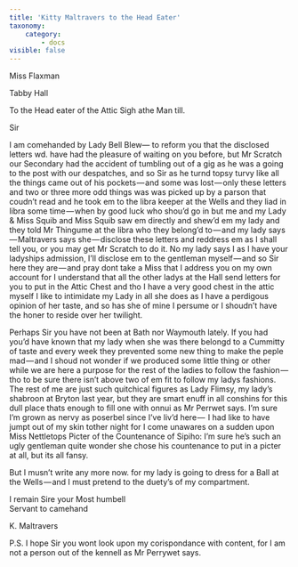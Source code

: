 ```yaml
---
title: 'Kitty Maltravers to the Head Eater'
taxonomy:
    category:
        - docs
visible: false
---
```


<div class="author">Miss Flaxman</div>

Tabby Hall

To the Head eater of the Attic Sigh athe Man till.

Sir  

I am comehanded by Lady Bell Blew— to reform you that the disclosed letters wd. have had the pleasure of waiting on you before, but Mr Scratch our Secondary had the accident of tumbling out of a gig as he was a going to the post with our despatches, and so Sir as he turnd topsy turvy like all the things came out of his pockets — and some was lost — only these letters and two or three more odd things was was picked up by a parson that coudn’t read and he took em to the libra keeper at the Wells and they liad in libra some time — when by good luck who shou’d go in but me and my Lady & Miss Squib and Miss Squib saw em directly and shew’d em my lady and they told Mr Thingume at the libra who they belong’d to — and my lady says — Maltravers says she — disclose these letters and reddress em as I shall tell you, or you may get Mr Scratch to do it. No my lady says I as I have your ladyships admission, I’ll disclose em to the gentleman myself — and so Sir here they are — and pray dont take a Miss that I address you on my own account for I understand that all the other ladys at the Hall send letters for you to put in the Attic Chest and tho I have a very good chest in the attic myself I like to intimidate my Lady in all she does as I have a perdigous opinion of her taste, and so has she of mine I persume or I shoudn’t have the honer to reside over her twilight.  

Perhaps Sir you have not been at Bath nor Waymouth lately. If you had you’d have known that my lady when she was there belongd to a Cummitty of taste and every week they prevented some new thing to make the peple mad — and I shoud not wonder if we produced some little thing or other while we are here a purpose for the rest of the ladies to follow the fashion — tho to be sure there isn’t above two of em fit to follow my ladys fashions. The rest of me are just such quitchical figures as Lady Flimsy, my lady’s shabroon at Bryton last year, but they are smart enuff in all conshins for this dull place thats enough to fill one with onnui as Mr Perrwet says. I’m sure I’m grown as nervy as poserbel since I’ve liv’d here —  I had like to have jumpt out of my skin tother night for I come unawares on a sudden upon Miss Nettletops Picter of the Countenance of Sipiho: I’m sure he’s such an ugly gentleman quite wonder she chose his countenance to put in a picter at all, but its all fansy.

But I musn’t write any more now. for my lady is going to dress for a Ball at the Wells — and I must pretend to the duety’s of my compartment.  

I remain Sire your Most humbell  
Servant to camehand  

K. Maltravers

P.S. I hope Sir you wont look upon my corispondance with content, for I am not a person out of the kennell as Mr Perrywet says.